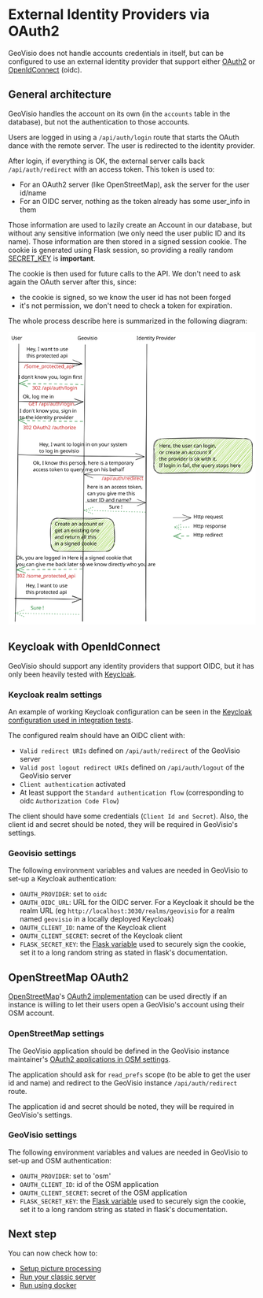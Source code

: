 # External Identity Providers via OAuth2

GeoVisio does not handle accounts credentials in itself, but can be configured to use an external identity provider that support either [OAuth2](https://oauth.net/2/) or [OpenIdConnect](https://openid.net/connect/) (oidc).

## General architecture

GeoVisio handles the account on its own (in the `accounts` table in the database), but not the authentication to those accounts.

Users are logged in using a `/api/auth/login` route that starts the OAuth dance with the remote server. The user is redirected to the identity provider.

After login, if everything is OK, the external server calls back `/api/auth/redirect` with an access token. This token is used to:

- For an OAuth2 server (like OpenStreetMap), ask the server for the user id/name
- For an OIDC server, nothing as the token already has some user_info in them

Those information are used to lazily create an Account in our database, but without any sensitive information (we only need the user public ID and its name). Those information are then stored in a signed session cookie. The cookie is generated using Flask session, so providing a really random [SECRET_KEY](https://flask.palletsprojects.com/en/2.2.x/config/#SECRET_KEY) is __important__.

The cookie is then used for future calls to the API. We don't need to ask again the OAuth server after this, since:

* the cookie is signed, so we know the user id has not been forged
* it's not permission, we don't need to check a token for expiration.

The whole process describe here is summarized in the following diagram:

![authentication diagram](../images/geovisio_authentication_flow.svg)

## Keycloak with OpenIdConnect

GeoVisio should support any identity providers that support OIDC, but it has only been heavily tested with [Keycloak](https://keycloak.org/).

### Keycloak realm settings

An example of working Keycloak configuration can be seen in the [Keycloak configuration used in integration tests](../docker/keycloak-realm.json).

The configured realm should have an OIDC client with:

 * `Valid redirect URIs` defined on `/api/auth/redirect` of the GeoVisio server
 * `Valid post logout redirect URIs` defined on `/api/auth/logout` of the GeoVisio server
 * `Client authentication` activated
 * At least support the `Standard authentication flow` (corresponding to oidc `Authorization Code Flow`)

The client should have some credentials (`Client Id and Secret`). Also, the client id and secret should be noted, they will be required in GeoVisio's settings.

### Geovisio settings

The following environment variables and values are needed in GeoVisio to set-up a Keycloak authentication:

* `OAUTH_PROVIDER`: set to `oidc`
* `OAUTH_OIDC_URL`: URL for the OIDC server. For a Keycloak it should be the realm URL (eg `http://localhost:3030/realms/geovisio` for a realm named `geovisio` in a locally deployed Keycloak)
* `OAUTH_CLIENT_ID`: name of the Keycloak client
* `OAUTH_CLIENT_SECRET`: secret of the Keycloak client
* `FLASK_SECRET_KEY`: the [Flask variable](https://flask.palletsprojects.com/en/2.2.x/config/#SECRET_KEY) used to securely sign the cookie, set it to a long random string as stated in flask's documentation.


## OpenStreetMap OAuth2

[OpenStreetMap](https://openstreetmap.org/)'s [OAuth2 implementation](https://wiki.openstreetmap.org/wiki/OAuth) can be used directly if an instance is willing to let their users open a GeoVisio's account using their OSM account.

### OpenStreetMap settings

The GeoVisio application should be defined in the GeoVisio instance maintainer's [OAuth2 applications in OSM settings](https://www.openstreetmap.org/oauth2/applications).

The application should ask for `read_prefs` scope (to be able to get the user id and name) and redirect to the GeoVisio instance `/api/auth/redirect` route.

The application id and secret should be noted, they will be required in GeoVisio's settings.

### GeoVisio settings

The following environment variables and values are needed in GeoVisio to set-up and OSM authentication:

* `OAUTH_PROVIDER`: set to 'osm'
* `OAUTH_CLIENT_ID`: id of the OSM application
* `OAUTH_CLIENT_SECRET`: secret of the OSM application
* `FLASK_SECRET_KEY`: the [Flask variable](https://flask.palletsprojects.com/en/2.2.x/config/#SECRET_KEY) used to securely sign the cookie, set it to a long random string as stated in flask's documentation.


## Next step

You can now check how to:
- [Setup picture processing](./13_Pictures_processing.md)
- [Run your classic server](./14_Running_Classic.md)
- [Run using docker](./14_Running_Docker.md)
